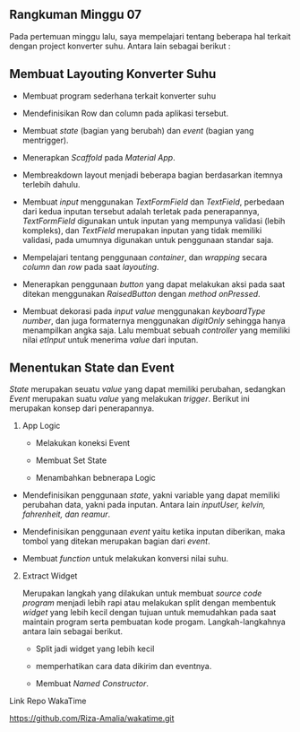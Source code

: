 Rangkuman Minggu 07
--

Pada pertemuan minggu lalu, saya mempelajari tentang beberapa hal terkait dengan project konverter suhu. Antara lain sebagai berikut :

Membuat Layouting Konverter Suhu
--

- Membuat program sederhana terkait konverter suhu

- Mendefinisikan Row dan column pada aplikasi tersebut.

- Membuat _state_ (bagian yang berubah) dan _event_ (bagian yang mentrigger).

- Menerapkan _Scaffold_ pada _Material App_.

- Membreakdown layout menjadi beberapa bagian berdasarkan itemnya terlebih dahulu.

- Membuat _input_ menggunakan _TextFormField_ dan _TextField_, perbedaan dari kedua inputan tersebut adalah terletak pada penerapannya, _TextFormField_ digunakan untuk inputan yang mempunya validasi (lebih kompleks), dan _TextField_ merupakan inputan yang tidak memiliki validasi, pada umumnya digunakan untuk penggunaan standar saja.

- Mempelajari tentang penggunaan _container_, dan _wrapping_ secara _column_ dan _row_ pada saat _layouting_.

- Menerapkan penggunaan _button_ yang dapat melakukan aksi pada saat ditekan menggunakan _RaisedButton_ dengan _method_ _onPressed_.

- Membuat dekorasi pada _input value_ menggunakan _keyboardType_ _number_, dan juga formaternya menggunakan _digitOnly_ sehingga hanya menampilkan angka saja. Lalu membuat sebuah _controller_ yang memiliki nilai _etInput_ untuk menerima _value_ dari inputan.

Menentukan State dan Event
--

_State_ merupakan seuatu _value_ yang dapat memiliki perubahan, sedangkan _Event_ merupakan suatu _value_ yang melakukan _trigger_. Berikut ini merupakan konsep dari penerapannya.

1. App Logic

   - Melakukan koneksi Event

   - Membuat Set State

   - Menambahkan bebnerapa Logic

- Mendefinisikan penggunaan _state_, yakni variable yang dapat memiliki perubahan data, yakni pada inputan. Antara lain _inputUser, kelvin, fahrenheit, dan reamur_.

- Mendefinisikan penggunaan _event_ yaitu ketika inputan diberikan, maka tombol yang ditekan merupakan bagian dari _event_.

- Membuat _function_ untuk melakukan konversi nilai suhu.

2. Extract Widget

   Merupakan langkah yang dilakukan untuk membuat _source code program_ menjadi lebih rapi atau melakukan split dengan membentuk _widget_ yang lebih kecil dengan tujuan untuk memudahkan pada saat maintain program serta pembuatan kode progam. Langkah-langkahnya antara lain sebagai berikut.

   - Split jadi widget yang lebih kecil

   - memperhatikan cara data dikirim dan eventnya.

   - Membuat _Named Constructor_.

Link Repo WakaTime

https://github.com/Riza-Amalia/wakatime.git

